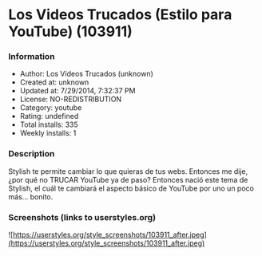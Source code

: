 # Los Videos Trucados (Estilo para YouTube) (103911)

### Information
- Author: Los Vídeos Trucados (unknown)
- Created at: unknown
- Updated at: 7/29/2014, 7:32:37 PM
- License: NO-REDISTRIBUTION
- Category: youtube
- Rating: undefined
- Total installs: 335
- Weekly installs: 1


### Description
Stylish te permite cambiar lo que quieras de tus webs. Entonces me dije, ¿por qué no TRUCAR YouTube ya de paso? Entonces nació este tema de Stylish, el cuál te cambiará el aspecto básico de YouTube por uno un poco más... bonito.


### Screenshots (links to userstyles.org)
![https://userstyles.org/style_screenshots/103911_after.jpeg](https://userstyles.org/style_screenshots/103911_after.jpeg)


